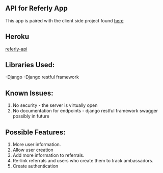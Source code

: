 ## API for Referly App
This app is paired with the client side project found [here](https://github.com/thomaslogangraves/coding-challenge-clientside)

## Heroku 
[referly-api](https://referly-api.herokuapp.com)

## Libraries Used:
-Django
-Django restful framework

## Known Issues:
1. No security - the server is virtually open
2. No documentation for endpoints - django restful framework swagger possibly in future


## Possible Features:
1. More user information.
2. Allow user creation
3. Add more information to referrals.
4. Re-link referrals and users who create them to track ambassadors.
5. Create authentication

